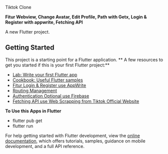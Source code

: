 Tiktok Clone

**Fitur Webview, Change Avatar, Edit Profile, Path with Getx, Login & Register with appwrite, Fetching API**

A new Flutter project.

## Getting Started

This project is a starting point for a Flutter application.
**
A few resources to get you started if this is your first Flutter project:**

- [Lab: Write your first Flutter app](https://docs.flutter.dev/get-started/codelab)
- [Cookbook: Useful Flutter samples](https://docs.flutter.dev/cookbook)
- [Fitur Login & Register use AppWrite](https://appwrite.io/)
- [Routing Management](https://pub.dev/packages/get)
- [Authentication Optional use Firebase](https://firebase.google.com/)
- [Fetching API use Web Scrapping from Tiktok Official Website](https://6540580245bedb25bfc1ccd1.mockapi.io/tiktok-api)

**To Use this Apps in Flutter**
- flutter pub get
- flutter run
  
For help getting started with Flutter development, view the
[online documentation](https://docs.flutter.dev/), which offers tutorials,
samples, guidance on mobile development, and a full API reference.
